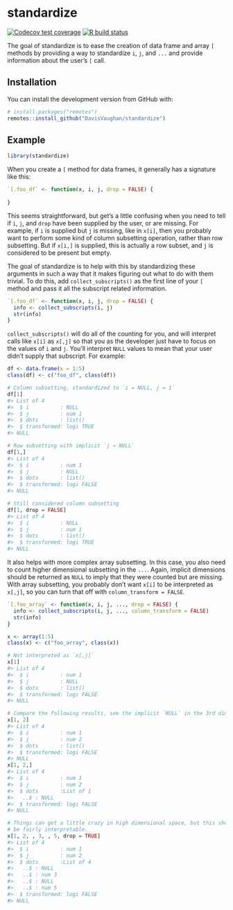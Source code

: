 
<!-- README.md is generated from README.Rmd. Please edit that file -->

# standardize

<!-- badges: start -->

[![Codecov test
coverage](https://codecov.io/gh/DavisVaughan/standardize/branch/master/graph/badge.svg)](https://codecov.io/gh/DavisVaughan/standardize?branch=master)
[![R build
status](https://github.com/DavisVaughan/standardize/workflows/R-CMD-check/badge.svg)](https://github.com/DavisVaughan/standardize/actions)
<!-- badges: end -->

The goal of standardize is to ease the creation of data frame and array
`[` methods by providing a way to standardize `i`, `j`, and `...` and
provide information about the user’s `[` call.

## Installation

You can install the development version from GitHub with:

``` r
# install.packages("remotes")
remotes::install_github("DavisVaughan/standardize")
```

## Example

``` r
library(standardize)
```

When you create a `[` method for data frames, it generally has a
signature like this:

``` r
`[.foo_df` <- function(x, i, j, drop = FALSE) {
  
}
```

This seems straightforward, but get’s a little confusing when you need
to tell if `i`, `j`, and `drop` have been supplied by the user, or are
missing. For example, if `i` is supplied but `j` is missing, like in
`x[i]`, then you probably want to perform some kind of column subsetting
operation, rather than row subsetting. But if `x[i,]` is supplied, this
is actually a row subset, and `j` is considered to be present but empty.

The goal of standardize is to help with this by standardizing these
arguments in such a way that it makes figuring out what to do with them
trivial. To do this, add `collect_subscripts()` as the first line of
your `[` method and pass it all the subscript related information.

``` r
`[.foo_df` <- function(x, i, j, drop = FALSE) {
  info <- collect_subscripts(i, j)
  str(info)
}
```

`collect_subscripts()` will do all of the counting for you, and will
interpret calls like `x[i]` as `x[,j]` so that you as the developer just
have to focus on the values of `i` and `j`. You’ll interpret `NULL`
values to mean that your user didn’t supply that subscript. For example:

``` r
df <- data.frame(x = 1:5)
class(df) <- c("foo_df", class(df))

# Column subsetting, standardized to `i = NULL, j = 1`
df[1]
#> List of 4
#>  $ i          : NULL
#>  $ j          : num 1
#>  $ dots       : list()
#>  $ transformed: logi TRUE
#> NULL

# Row subsetting with implicit `j = NULL`
df[1,]
#> List of 4
#>  $ i          : num 1
#>  $ j          : NULL
#>  $ dots       : list()
#>  $ transformed: logi FALSE
#> NULL

# Still considered column subsetting
df[1, drop = FALSE]
#> List of 4
#>  $ i          : NULL
#>  $ j          : num 1
#>  $ dots       : list()
#>  $ transformed: logi TRUE
#> NULL
```

It also helps with more complex array subsetting. In this case, you also
need to count higher dimensional subsetting in the `...`. Again,
implicit dimensions should be returned as `NULL` to imply that they were
counted but are missing. With array subsetting, you probably don’t want
`x[i]` to be interpreted as `x[,j]`, so you can turn that off with
`column_transform = FALSE`.

``` r
`[.foo_array` <- function(x, i, j, ..., drop = FALSE) {
  info <- collect_subscripts(i, j, ..., column_transform = FALSE)
  str(info)
}
```

``` r
x <- array(1:5)
class(x) <- c("foo_array", class(x))

# Not interpreted as `x[,j]`
x[1]
#> List of 4
#>  $ i          : num 1
#>  $ j          : NULL
#>  $ dots       : list()
#>  $ transformed: logi FALSE
#> NULL

# Compare the following results, see the implicit `NULL` in the 3rd dimension?
x[1, 2]
#> List of 4
#>  $ i          : num 1
#>  $ j          : num 2
#>  $ dots       : list()
#>  $ transformed: logi FALSE
#> NULL
x[1, 2,]
#> List of 4
#>  $ i          : num 1
#>  $ j          : num 2
#>  $ dots       :List of 1
#>   ..$ : NULL
#>  $ transformed: logi FALSE
#> NULL

# Things can get a little crazy in high dimensional space, but this should
# be fairly interpretable.
x[1, 2, , 3, , 5, drop = TRUE]
#> List of 4
#>  $ i          : num 1
#>  $ j          : num 2
#>  $ dots       :List of 4
#>   ..$ : NULL
#>   ..$ : num 3
#>   ..$ : NULL
#>   ..$ : num 5
#>  $ transformed: logi FALSE
#> NULL
```
